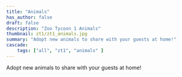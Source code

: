 ```yaml
---
title: "Animals"
has_author: false
draft: false
description: "Zoo Tycoon 1 Animals"
thumbnail: zt1/zt1_animals.jpg
summary: "Adopt new animals to share with your guests at home!"
cascade:
    tags: ["all", "zt1", "animals" ]
---
```


Adopt new animals to share with your guests at home!